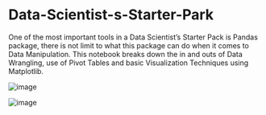 # Data-Scientist-s-Starter-Park
One of the most important tools in a Data Scientist’s Starter Pack is Pandas package, there is not limit to what this package can do when it comes to Data Manipulation. This notebook breaks down the in and outs of Data Wrangling, use of Pivot Tables and basic Visualization Techniques using Matplotlib.


![image](https://user-images.githubusercontent.com/61507583/209818899-f9533ab4-e9e9-45b7-ba62-43e94d018492.png)



![image](https://user-images.githubusercontent.com/61507583/209818982-933383d9-eedd-4c3a-a519-959c47e5afea.png)
